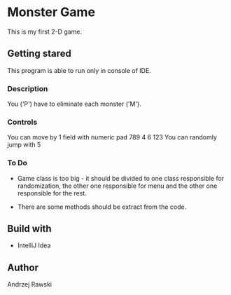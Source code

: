 # Monster Game

This is my first 2-D game.

## Getting stared

This program is able to run only in console of IDE.

### Description

You ('P') have to eliminate each monster ('M').

### Controls

You can move by 1 field with numeric pad 789
                                         4 6
                                         123
You can randomly jump with 5

### To Do

- Game class is too big - it should be divided to one class responsible for randomization,
                          the other one responsible for menu
                          and the other one responsible for the rest.
                          
- There are some methods should be extract from the code.

## Build with

- IntelliJ Idea

## Author

Andrzej Rawski
